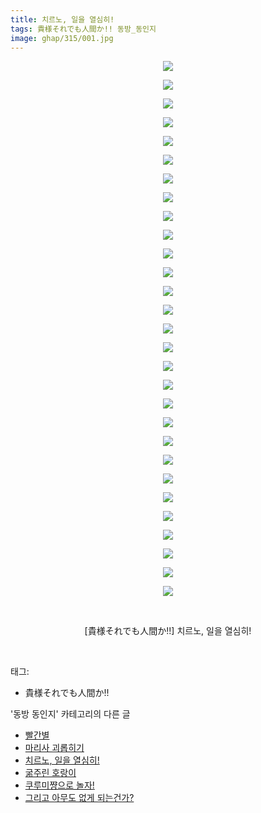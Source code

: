 ```yaml
---
title: 치르노, 일을 열심히!
tags: 貴様それでも人間か!! 동방_동인지
image: ghap/315/001.jpg
---
```

<div class="article">
<p style="text-align: center; clear: none; float: none;"><img src="{{ site.nasurl }}/ghap/315/001.jpg"/></p>
<p style="text-align: center; clear: none; float: none;"><img src="{{ site.nasurl }}/ghap/315/002.jpg"/></p>
<p style="text-align: center; clear: none; float: none;"><img src="{{ site.nasurl }}/ghap/315/003.jpg"/></p>
<p style="text-align: center; clear: none; float: none;"><img src="{{ site.nasurl }}/ghap/315/004.jpg"/></p>
<p style="text-align: center; clear: none; float: none;"><img src="{{ site.nasurl }}/ghap/315/005.jpg"/></p>
<p style="text-align: center; clear: none; float: none;"><img src="{{ site.nasurl }}/ghap/315/006.jpg"/></p>
<p style="text-align: center; clear: none; float: none;"><img src="{{ site.nasurl }}/ghap/315/007.jpg"/></p>
<p style="text-align: center; clear: none; float: none;"><img src="{{ site.nasurl }}/ghap/315/008.jpg"/></p>
<p style="text-align: center; clear: none; float: none;"><img src="{{ site.nasurl }}/ghap/315/009.jpg"/></p>
<p style="text-align: center; clear: none; float: none;"><img src="{{ site.nasurl }}/ghap/315/010.jpg"/></p>
<p style="text-align: center; clear: none; float: none;"><img src="{{ site.nasurl }}/ghap/315/011.jpg"/></p>
<p style="text-align: center; clear: none; float: none;"><img src="{{ site.nasurl }}/ghap/315/012.jpg"/></p>
<p style="text-align: center; clear: none; float: none;"><img src="{{ site.nasurl }}/ghap/315/013.jpg"/></p>
<p style="text-align: center; clear: none; float: none;"><img src="{{ site.nasurl }}/ghap/315/014.jpg"/></p>
<p style="text-align: center; clear: none; float: none;"><img src="{{ site.nasurl }}/ghap/315/015.jpg"/></p>
<p style="text-align: center; clear: none; float: none;"><img src="{{ site.nasurl }}/ghap/315/016.jpg"/></p>
<p style="text-align: center; clear: none; float: none;"><img src="{{ site.nasurl }}/ghap/315/017.jpg"/></p>
<p style="text-align: center; clear: none; float: none;"><img src="{{ site.nasurl }}/ghap/315/018.jpg"/></p>
<p style="text-align: center; clear: none; float: none;"><img src="{{ site.nasurl }}/ghap/315/019.jpg"/></p>
<p style="text-align: center; clear: none; float: none;"><img src="{{ site.nasurl }}/ghap/315/020.jpg"/></p>
<p style="text-align: center; clear: none; float: none;"><img src="{{ site.nasurl }}/ghap/315/021.jpg"/></p>
<p style="text-align: center; clear: none; float: none;"><img src="{{ site.nasurl }}/ghap/315/022.jpg"/></p>
<p style="text-align: center; clear: none; float: none;"><img src="{{ site.nasurl }}/ghap/315/023.jpg"/></p>
<p style="text-align: center; clear: none; float: none;"><img src="{{ site.nasurl }}/ghap/315/024.jpg"/></p>
<p style="text-align: center; clear: none; float: none;"><img src="{{ site.nasurl }}/ghap/315/025.jpg"/></p>
<p style="text-align: center; clear: none; float: none;"><img src="{{ site.nasurl }}/ghap/315/026.jpg"/></p>
<p style="text-align: center; clear: none; float: none;"><img src="{{ site.nasurl }}/ghap/315/027.jpg"/></p>
<p style="text-align: center; clear: none; float: none;"><img src="{{ site.nasurl }}/ghap/315/028.jpg"/></p>
<p style="text-align: center; clear: none; float: none;"><img src="{{ site.nasurl }}/ghap/315/029.jpg"/></p>
<p style="text-align: center; clear: none; float: none;"><br/></p>
<p style="text-align: center; clear: none; float: none;">[貴様それでも人間か!!] 치르노, 일을 열심히!</p>
<p><br/></p>
</div><div class="tagTrail">
<p>태그: </p>
<ul>
<li>貴様それでも人間か!!</li>
</ul>
</div><div class="another">
<p>'동방 동인지' 카테고리의 다른 글</p>
<ul>
<li><a href="/2016-06-20-ghap_317">빨간별</a></li>
<li><a href="/2016-06-20-ghap_316">마리사 괴롭히기</a></li>
<li><a href="/2016-06-20-ghap_315">치르노, 일을 열심히!</a></li>
<li><a href="/2016-06-20-ghap_314">굶주린 호랑이</a></li>
<li><a href="/2016-06-20-ghap_313">쿠루미쨩으로 놀자!</a></li>
<li><a href="/2016-06-20-ghap_312">그리고 아무도 없게 되는건가?</a></li>
</ul>
</div><div class="cb_module cb_fluid">
<div class="cb_wrt cb_profile">
</div><!-- commentList close -->
</div>